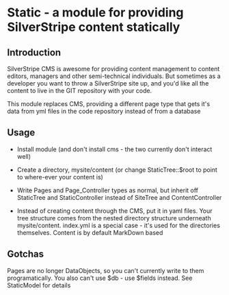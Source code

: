 # Static - a module for providing SilverStripe content statically

## Introduction

SilverStripe CMS is awesome for providing content management to content editors, managers and other semi-technical individuals. But sometimes
as a developer you want to throw a SilverStripe site up, and you'd like all the content to live in the GIT repository with your code.

This module replaces CMS, providing a different page type that gets it's data from yml files in the code repository instead of
from a database

## Usage

* Install module (and don't install cms - the two currently don't interact well)

* Create a directory, mysite/content (or change StaticTree::$root to point to where-ever your content is)

* Write Pages and Page_Controller types as normal, but inherit off StaticTree and StaticController instead of SiteTree and ContentController

* Instead of creating content through the CMS, put it in yaml files. Your tree structure comes from the nested directory structure
   underneath mysite/content. index.yml is a special case - it's used for the directories themselves. Content is by default MarkDown
   based

## Gotchas

Pages are no longer DataObjects, so you can't currently write to them programatically. You also can't use $db - use $fields instead.
See StaticModel for details
